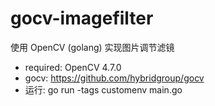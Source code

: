 # gocv-imagefilter 
使用 OpenCV (golang) 实现图片调节滤镜
- required: OpenCV 4.7.0
- gocv: https://github.com/hybridgroup/gocv
- 运行: go run -tags customenv main.go
